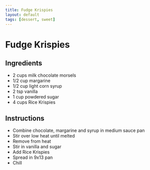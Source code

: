 ```yaml
---
title: Fudge Krispies
layout: default
tags: [dessert, sweet]
---
```

# Fudge Krispies

## Ingredients
* 2 cups milk chocolate morsels
* 1/2 cup margarine
* 1/2 cup light corn syrup
* 2 tsp vanilla
* 1 cup powdered sugar
* 4 cups Rice Krispies

## Instructions

* Combine chocolate, margarine and syrup in medium sauce pan
* Stir over low heat until melted
* Remove from heat
* Stir in vanilla and sugar
* Add Rice Krispies
* Spread in 9x13 pan
* Chill
